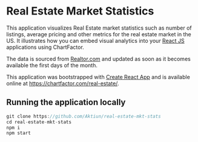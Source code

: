 # Real Estate Market Statistics

This application visualizes Real Estate market statistics such as number of listings, average pricing and other metrics for the real estate market in the US. It illustrates how you can embed visual analytics into your [React JS](https://reactjs.org/) applications using ChartFactor. 

The data is sourced from [Realtor.com](https://www.realtor.com/research/data/) and updated as soon as it becomes available the first days of the month.

This application was bootstrapped with [Create React App](https://github.com/facebook/create-react-app) and is available online at https://chartfactor.com/real-estate/.

## Running the application locally

```js
git clone https://github.com/Aktiun/real-estate-mkt-stats
cd real-estate-mkt-stats
npm i
npm start
```

